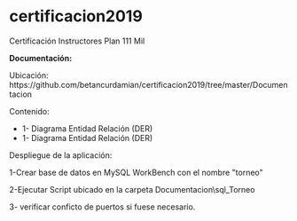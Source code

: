 # certificacion2019
Certificación Instructores Plan 111 Mil

<p><b><strong>Documentación:</strong></b></p>
<p>Ubicación: https://github.com/betancurdamian/certificacion2019/tree/master/Documentacion</p>
<p>Contenido:</p>
<ul>
  <li>1- Diagrama Entidad Relación (DER)</li>  
  <li>1- Diagrama Entidad Relación (DER)</li>  
</ul>


<p>Despliegue de la aplicación:</p>
<p>1-Crear base de datos en MySQL WorkBench con el nombre "torneo"</p>
<p>2-Ejecutar Script ubicado en la carpeta Documentacion\sql_Torneo</p>
<p>3- verificar conficto de puertos si fuese necesario. </p>

